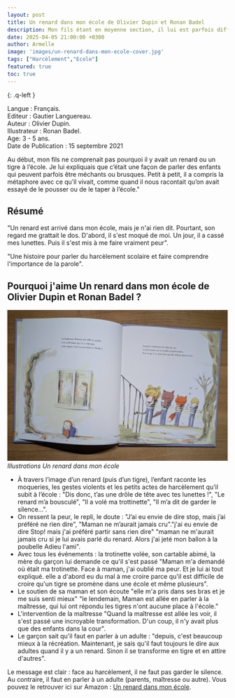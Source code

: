 ```yaml
---
layout: post
title: Un renard dans mon école de Olivier Dupin et Ronan Badel 
description: Mon fils étant en moyenne section, il lui est parfois difficile d’exprimer ce qu’il ressent. Je voulais lui montrer combien il est important d'en parler à un adulte s’il vit une situation injuste ou difficile à l’école.
date: 2025-04-05 21:00:00 +0300
author: Armelle
image: 'images/un-renard-dans-mon-ecole-cover.jpg'
tags: ["Harcèlement","Ecole"]
featured: true
toc: true
---
```


{: .q-left }

Langue : Français.       
Editeur : Gautier Languereau.  
Auteur : Olivier Dupin.  
Illustrateur : Ronan Badel.  
Age: 3 - 5 ans.  
Date de Publication : 15 septembre 2021

Au début, mon fils ne comprenait pas pourquoi il y avait un renard ou un tigre à l’école. Je lui expliquais que c’était une façon de parler des enfants qui peuvent parfois être méchants ou brusques. Petit à petit, il a compris la métaphore avec ce qu’il vivait, comme quand il nous racontait qu’on avait essayé de le pousser ou de le taper à l’école."

## Résumé

"Un renard est arrivé dans mon école, mais je n'ai rien dit. Pourtant, son regard me grattait le dos. D'abord, il s'est moqué de moi. Un jour, il a cassé mes lunettes. Puis il s'est mis à me faire vraiment peur".

"Une histoire pour parler du harcèlement scolaire et faire comprendre l'importance de la parole".

## Pourquoi j'aime Un renard dans mon école de Olivier Dupin et Ronan Badel ?

![Illustrations Un renard dans mon école](images/un-renard-dans-mon-ecole-int.jpg)
*Illustrations Un renard dans mon école*
- À travers l’image d’un renard (puis d’un tigre), l’enfant raconte les moqueries, les gestes violents et les petits actes de harcèlement qu’il subit à l’école : "Dis donc, t’as une drôle de tête avec tes lunettes !", "Le renard m’a bousculé", "Il a volé ma trottinette", "Il m’a dit de garder le silence…".
- On ressent la peur, le repli, le doute : "J’ai eu envie de dire stop, mais j’ai préféré ne rien dire", "Maman ne m’aurait jamais cru"."j'ai eu envie de dire Stop! mais j'ai préféré partir sans rien dire" "maman ne m'aurait jamais cru si je lui avais parlé du renard. Alors j'ai jeté mon ballon à la poubelle Adieu l'ami".
- Avec tous les événements  : la trotinette volée, son cartable abimé, la mère du garçon lui demande ce qu'il s'est passé "Maman m'a demandé où était ma trotinette. Face à maman, j'ai oublié ma peur. Et je lui ai tout expliqué. elle a d'abord eu du mal à me croire parce qu'il est difficile de croire qu'un tigre se promène dans une école et même plusieurs".
- Le soutien de sa maman et son écoute "elle m'a pris dans ses bras et je me suis senti mieux" "le lendemain, Maman est allée en parler à la maîtresse, qui lui ont répondu les tigres n'ont aucune place à l'école."
- L'intervention de la maîtresse "Quand la maîtresse est allée les voir, il s'est passé une incroyable transformation. D'un coup, il n'y avait plus que des enfants dans la cour".
- Le garçon sait qu'il faut en parler à un adulte : "depuis, c'est beaucoup mieux à la récréation. Maintenant, je sais qu'il faut toujours le dire aux adultes quand il y a un renard. Sinon il se transforme en tigre et en attire d'autres".


Le message est clair : face au harcèlement, il ne faut pas garder le silence. Au contraire, il faut en parler à un adulte (parents, maîtresse ou autre). Vous pouvez le retrouver ici sur Amazon : [ Un renard dans mon école](https://amzn.to/4iI482R).

